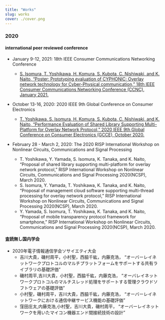 ```yaml
---
title: "Works"
slug: works
cover: ./cover.png
---
```


### 2020

#### international peer reviewed conference

- January 9-12, 2021: 18th IEEE Consumer Communications Networking Conference
  - [S. Isomura, T. Yoshikawa, H. Komura, S. Kubota, C. Nishiwaki, and K. Naito, “Poster: Prototyping evaluation of CYPHONIC: Overlay network technology for Cyber-Physical communication,” 18th IEEE Consumer Communications Networking Conference (CCNC), January 2021.](https://ieeexplore.ieee.org/abstract/document/9369500)

- October 13-16, 2020: 2020 IEEE 9th Global Conference on Consumer Electronics
  - [T. Yoshikawa, S. Isomura, H. Komura, S. Kubota, C. Nishiwaki, and K. Naito, “Performance Evaluation of Shared Library Supporting Multi-Platform for Overlay Network Protocol,” 2020 IEEE 9th Global Conference on Consumer Electronics (GCCE), October 2020.](https://ieeexplore.ieee.org/document/9292015)

- February 28 - March 2, 2020: The 2020 RISP International Workshop on Nonlinear Circuits, Communications and Signal Processing
  - T. Yoshikawa, Y. Yamada, S. Isomura, K. Tanaka, and K. Naito, “Proposal of shared library supporting multi-platform for overlay network protocol,” RISP International Workshop on Nonlinear Circuits, Communications and Signal Processing 2020(NCSP), March 2020.
  - S. Isomura, Y. Yamada, T. Yoshikawa, K. Tanaka, and K. Naito, “Proposal of management cloud software supporting multi-thread processing for overlay network protocol,” RISP International Workshop on Nonlinear Circuits, Communications and Signal Processing 2020(NCSP), March 2020.
  - Y. Yamada, S. Isomura, T. Yoshikawa, K. Tanaka, and K. Naito, “Proposal of mobile transparency protocol framework for smartphone,” RISP International Workshop on Nonlinear Circuits, Communications and Signal Processing 2020(NCSP), March 2020.

#### 査読無し国内学会

- 2020年電子情報通信学会ソサイエティ大会
  - 吉川大貴，磯村周平，小村聖，西脇千紘，内藤克浩， “オーバーレイネットワークプロトコルのマルチプラットフォームをサポートする共有ライブラリの基礎評価”
  - 磯村周平,吉川大貴，小村聖，西脇千紘，内藤克浩， “オーバレイネットワークプロトコルのマルチスレッド処理をサポートする管理クラウドソフトウェアの基礎評価”
  - 小村聖，磯村周平，吉川大貴，西脇千紘，内藤克浩， “オーバーレイネットワークにおける通信中継サービス機能の基礎評価”
  - 窪田庄太,内藤克浩,小村聖，吉川大貴，磯村周平， “オーバーレイネットワークを用いたマイコン機器エンド間接続技術の設計”
